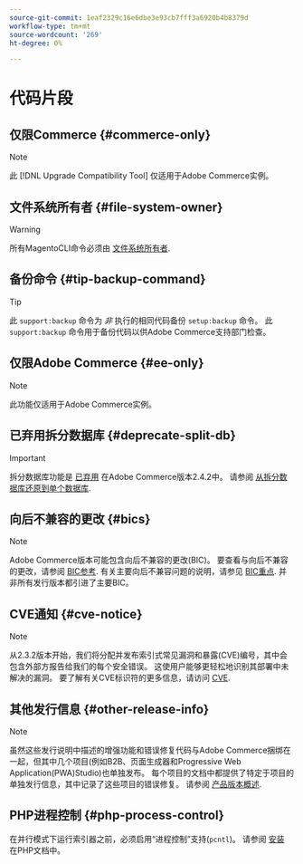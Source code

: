 ```yaml
---
source-git-commit: 1eaf2329c16e6dbe3e93cb7fff3a6920b4b8379d
workflow-type: tm+mt
source-wordcount: '269'
ht-degree: 0%

---
```

# 代码片段

## 仅限Commerce {#commerce-only}

>[!NOTE]
>
>此 [!DNL Upgrade Compatibility Tool] 仅适用于Adobe Commerce实例。

<!-- Configuration guide snippets -->

## 文件系统所有者 {#file-system-owner}

>[!WARNING]
>
>所有MagentoCLI命令必须由 [文件系统所有者](/help/configuration/cli/config-cli.md#prerequisites).

## 备份命令 {#tip-backup-command}

>[!TIP]
>
>此 `support:backup` 命令为 _非_ 执行的相同代码备份 `setup:backup` 命令。 此 `support:backup` 命令用于备份代码以供Adobe Commerce支持部门检查。

## 仅限Adobe Commerce {#ee-only}

>[!NOTE]
>
>此功能仅适用于Adobe Commerce实例。

## 已弃用拆分数据库 {#deprecate-split-db}

>[!IMPORTANT]
>
>拆分数据库功能是 [已弃用](https://community.magento.com/t5/Magento-DevBlog/Deprecation-of-Split-Database-in-Magento-Commerce/ba-p/465187?_ga=2.128934671.2024864496.1657558157-1596100530.1657558157) 在Adobe Commerce版本2.4.2中。 请参阅 [从拆分数据库还原到单个数据库](/help/configuration/storage/revert-split-database.md).

<!-- End of Configuration guide snippets -->

## 向后不兼容的更改 {#bics}

>[!NOTE]
>
>Adobe Commerce版本可能包含向后不兼容的更改(BIC)。 要查看与向后不兼容的更改，请参阅 [BIC参考](https://developer.adobe.com/commerce/php/development/backward-incompatible-changes/reference/). 有关主要向后不兼容问题的说明，请参见 [BIC重点](https://developer.adobe.com/commerce/php/development/backward-incompatible-changes/highlights/). 并非所有发行版本都引进了主要BIC。

## CVE通知 {#cve-notice}

>[!NOTE]
>
>从2.3.2版本开始，我们将分配并发布索引式常见漏洞和暴露(CVE)编号，其中会包含外部方报告给我们的每个安全错误。 这使用户能够更轻松地识别其部署中未解决的漏洞。 要了解有关CVE标识符的更多信息，请访问 [CVE](https://cve.mitre.org/).

## 其他发行信息 {#other-release-info}

>[!NOTE]
>
>虽然这些发行说明中描述的增强功能和错误修复代码与Adobe Commerce捆绑在一起，但其中几个项目(例如B2B、页面生成器和Progressive Web Application(PWA)Studio)也单独发布。 每个项目的文档中都提供了特定于项目的单独发行信息，其中记录了这些项目的错误修复。 请参阅 [产品版本概述](/help/release/release-notes/overview.md).

## PHP进程控制 {#php-process-control}

在并行模式下运行索引器之前，必须启用“进程控制”支持(`pcntl`)。 请参阅 [安装](https://www.php.net/manual/en/pcntl.installation.php) 在PHP文档中。
